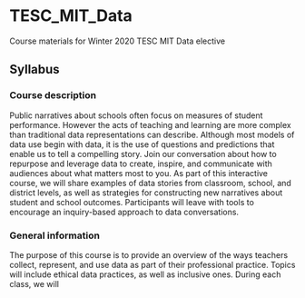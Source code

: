 # TESC_MIT_Data
Course materials for Winter 2020 TESC MIT Data elective

## Syllabus ##
### Course description ###
Public narratives about schools often focus on measures of student performance. However the acts of teaching and learning are more complex than traditional data representations can describe. Although most models of data use begin with data, it is the use of questions and predictions that enable us to tell a compelling story. Join our conversation about how to repurpose and leverage data to create, inspire, and communicate with audiences about what matters most to you. As part of this interactive course, we will share examples of data stories from classroom, school, and district levels, as well as strategies for constructing new narratives about student and school outcomes. Participants will leave with tools to encourage an inquiry-based approach to data conversations. 

### General information ###
The purpose of this course is to provide an overview of the ways teachers collect, represent, and use data as part of their professional practice. Topics will include ethical data practices, as well as inclusive ones. During each class, we will 
